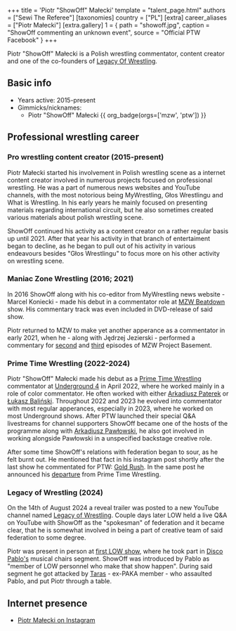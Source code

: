 +++
title = 'Piotr "ShowOff" Małecki'
template = "talent_page.html"
authors = ["Sewi The Referee"]
[taxonomies]
country = ["PL"]
[extra]
career_aliases = ["Piotr Małecki"]
[extra.gallery]
1 = { path = "showoff.jpg", caption = "ShowOff commenting an unknown event", source = "Official PTW Facebook" }
+++

Piotr "ShowOff" Małecki is a Polish wrestling commentator, content creator and one of the co-founders of [Legacy Of Wrestling](@/o/low.md).

## Basic info

* Years active: 2015-present
* Gimmicks/nicknames:
  - Piotr "ShowOff" Małecki {{ org_badge(orgs=['mzw', 'ptw']) }}
 
## Professional wrestling career

### Pro wrestling content creator (2015-present)

Piotr Małecki started his involvement in Polish wrestling scene as a internet content creator involved in numerous projects focused on professional wrestling. He was a part of numerous news websites and YouTube channels, with the most notorious being MyWrestling, Głos Wrestlingu and What is Wrestling. In his early years he mainly focused on presenting materials regarding international circuit, but he also sometimes created various materials about polish wrestling scene. 

ShowOff continued his activity as a content creator on a rather regular basis up until 2021. After that year his activity in that branch of entertaiment began to decline, as he began to pull out of his activity in various endeavours besides "Głos Wrestlingu" to focus more on his other activity on wrestling scene.

### Maniac Zone Wrestling (2016; 2021)

In 2016 ShowOff along with his co-editor from MyWrestling news website - Marcel Koniecki - made his debut in a commentator role at [MZW Beatdown](@/e/mzw/2016-05-14-mzw-beatdown.md) show. His commentary track was even included in DVD-release of said show.

Piotr returned to MZW to make yet another apperance as a commentator in early 2021, when he - along with Jędrzej Jezierski - performed a commentary for [second](@/e/mzw/2021-04-09-mzw-project-basement-2.md) and [third](@/e/mzw/2021-04-30-mzw-project-basement-3.md) episodes of MZW Project Basement.

### Prime Time Wrestling (2022-2024)

Piotr "ShowOff" Małecki made his debut as a [Prime Time Wrestling](@/o/ptw.md) commentator at [Underground 4](@/e/ptw/2022-04-24-ptw-underground-4.md) in April 2022, where he worked mainly in a role of color commentator. He often worked with either [Arkadiusz Paterek](@/w/arek-paterek.md) or [Łukasz Baliński](@/w/lukasz-balinski.md). Throughout 2022 and 2023 he evolved into commentator with most regular apperances, especially in 2023, where he worked on most Underground shows. After PTW launched their special Q&A livestreams for channel supporters ShowOff became one of the hosts of the programme along with [Arkadiusz Pawłowski](@/w/pan-pawlowski.md), he also got involved in working alongside Pawłowski in a unspecified backstage creative role.

After some time ShowOff's relations with federation began to sour, as he felt burnt out. He mentioned that fact in his instagram post shortly after the last show he commentated for PTW: [Gold Rush](@/e/ptw/2024-02-03-ptw-5-gold-rush.md). In the same post he announced his [departure](@/a/ptw-exits.md) from Prime Time Wrestling.

### Legacy of Wrestling (2024)

On the 14th of August 2024 a reveal trailer was posted to a new YouTube channel named [Legacy of Wrestling](@/o/low.md). Couple days later LOW held a live Q&A on YouTube with ShowOff as the "spokesman" of federation and it became clear, that he is somewhat involved in being a part of creative team of said federation to some degree. 

Piotr was present in person at [first LOW show](@/e/low/2024-12-01-low-1.md), where he took part in [Disco Pablo's](@/w/disco-pablo.md) musical chairs segment. ShowOff was introduced by Pablo as "member of LOW personnel who make that show happen". During said segment he got attacked by [Taras](@/w/taras.md) - ex-PAKA member - who assaulted Pablo, and put Piotr through a table.

## Internet presence

* [Piotr Małecki on Instagram](https://www.instagram.com/show0ffer/)
